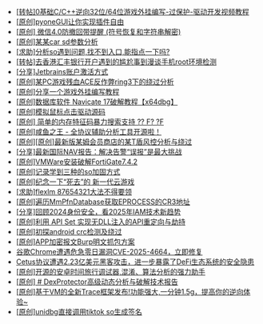 + [[转帖]0基础C/C++逆向32位/64位游戏外挂编写-过保护-驱动开发视频教程](https://bbs.kanxue.com/thread-286955.htm)
+ [[原创]pyoneGUI让你实现插件自由](https://bbs.kanxue.com/thread-280053.htm)
+ [[原创] 微信4.0防撤回带提醒 (符号恢复和字符串解密)](https://bbs.kanxue.com/thread-286611.htm)
+ [[原创]某某car sd参数分析](https://bbs.kanxue.com/thread-286646.htm)
+ [[求助]分析so遇到问题,找不到入口,能指点一下吗?](https://bbs.kanxue.com/thread-286752.htm)
+ [[转帖]去香港汇丰银行开户遇到的尴尬事到漫谈手机root环境检测](https://bbs.kanxue.com/thread-285754.htm)
+ [[分享]Jetbrains账户激活方式](https://bbs.kanxue.com/thread-284298.htm)
+ [[原创]某PC游戏残血ACE反作弊ring3下的绕过分析](https://bbs.kanxue.com/thread-284667.htm)
+ [[原创]分享一个游戏外挂编写教程](https://bbs.kanxue.com/thread-286912.htm)
+ [[原创]数据库软件 Navicate 17破解教程【x64dbg】](https://bbs.kanxue.com/thread-284638.htm)
+ [[原创]模拟鼠标点击驱动源码](https://bbs.kanxue.com/thread-286960.htm)
+ [[原创] 简单的内存特征码暴力搜索支持 ?? F? ?F](https://bbs.kanxue.com/thread-284451.htm)
+ [[原创]咸鱼之王 - 全协议辅助分析工具开源啦！](https://bbs.kanxue.com/thread-286907.htm)
+ [[原创][原创]最新版某姆会员商店的某T盾风控分析与绕过](https://bbs.kanxue.com/thread-286243.htm)
+ [[分享]最新国际NAV报告：解决告警“误报”是最大挑战](https://bbs.kanxue.com/thread-286967.htm)
+ [[原创]VMWare安装破解FortiGate7.4.2](https://bbs.kanxue.com/thread-284794.htm)
+ [[原创]记录学到三种的so加固方式](https://bbs.kanxue.com/thread-286878.htm)
+ [[原创]纪念一下“死去”的 新一代云游戏](https://bbs.kanxue.com/thread-286957.htm)
+ [[求助]flexlm 87654321大法不得要领](https://bbs.kanxue.com/thread-286898.htm)
+ [[原创]遍历MmPfnDatabase获取EPROCESS的CR3地址](https://bbs.kanxue.com/thread-286598.htm)
+ [[分享]回顾2024身份安全，看2025年IAM技术新趋势](https://bbs.kanxue.com/thread-286972.htm)
+ [[原创]利用 API Set 实现无DLL注入的API重定向与劫持](https://bbs.kanxue.com/thread-286823.htm)
+ [[原创]初探android crc检测及绕过](https://bbs.kanxue.com/thread-285790.htm)
+ [[原创]APP加密报文Burp明文抓包方案](https://bbs.kanxue.com/thread-280976.htm)
+ [谷歌Chrome遭遇危急零日漏洞CVE-2025-4664，立即修复](https://bbs.kanxue.com/thread-286969.htm)
+ [Cetus协议遭遇2.23亿美元黑客攻击，进一步暴露了DeFi生态系统的安全隐患](https://bbs.kanxue.com/thread-286968.htm)
+ [[原创]开源的安卓时间旅行调试器,混淆、算法分析的强力助手](https://bbs.kanxue.com/thread-286457.htm)
+ [[原创] # DexProtector高级动态分析与破解技术报告](https://bbs.kanxue.com/thread-286455.htm)
+ [[原创]基于VM的全新Trace框架发布!功能强大,一分钟1.5g，提高你的逆向体验~](https://bbs.kanxue.com/thread-285471.htm)
+ [[原创]unidbg直接调用tiktok so生成签名](https://bbs.kanxue.com/thread-285623.htm)
